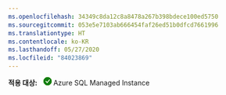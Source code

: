 ```yaml
---
ms.openlocfilehash: 34349c8da12c8a8478a267b398bdece100ed5750
ms.sourcegitcommit: 053e5e7103ab666454faf26ed51b0dfcd7661996
ms.translationtype: HT
ms.contentlocale: ko-KR
ms.lasthandoff: 05/27/2020
ms.locfileid: "84023869"
---
```

<Token>**적용 대상:** ![예](../media/applies-to/yes.png)Azure SQL Managed Instance </Token>

